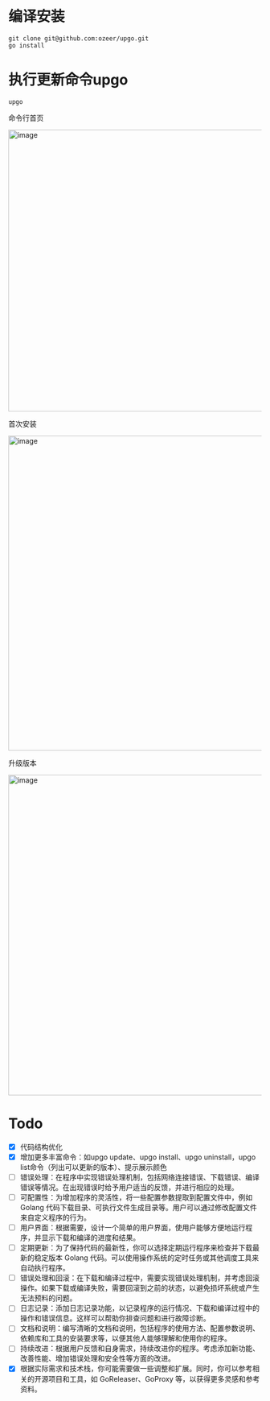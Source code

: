 # 编译安装
```
git clone git@github.com:ozeer/upgo.git
go install
```

# 执行更新命令upgo
```
upgo
```
命令行首页

<img width="560" alt="image" src="https://github.com/ozeer/upgo/assets/8944442/81a23cda-26cf-49a2-a315-519865961ff5">

首次安装

<img width="626" alt="image" src="https://github.com/ozeer/upgo/assets/8944442/f886528f-5a90-4555-943a-bd1d70ed1bf3">

升级版本

<img width="637" alt="image" src="https://github.com/ozeer/upgo/assets/8944442/f2067203-4b05-4cf6-89c0-9249b6506176">


# Todo
* [x] 代码结构优化
* [x] 增加更多丰富命令：如upgo update、upgo install、upgo uninstall，upgo list命令（列出可以更新的版本）、提示展示颜色
* [ ] 错误处理：在程序中实现错误处理机制，包括网络连接错误、下载错误、编译错误等情况。在出现错误时给予用户适当的反馈，并进行相应的处理。
* [ ] 可配置性：为增加程序的灵活性，将一些配置参数提取到配置文件中，例如 Golang 代码下载目录、可执行文件生成目录等。用户可以通过修改配置文件来自定义程序的行为。
* [ ] 用户界面：根据需要，设计一个简单的用户界面，使用户能够方便地运行程序，并显示下载和编译的进度和结果。
* [ ] 定期更新：为了保持代码的最新性，你可以选择定期运行程序来检查并下载最新的稳定版本 Golang 代码。可以使用操作系统的定时任务或其他调度工具来自动执行程序。
* [ ] 错误处理和回滚：在下载和编译过程中，需要实现错误处理机制，并考虑回滚操作。如果下载或编译失败，需要回滚到之前的状态，以避免损坏系统或产生无法预料的问题。
* [ ] 日志记录：添加日志记录功能，以记录程序的运行情况、下载和编译过程中的操作和错误信息。这样可以帮助你排查问题和进行故障诊断。
* [ ] 文档和说明：编写清晰的文档和说明，包括程序的使用方法、配置参数说明、依赖库和工具的安装要求等，以便其他人能够理解和使用你的程序。
* [ ] 持续改进：根据用户反馈和自身需求，持续改进你的程序。考虑添加新功能、改善性能、增加错误处理和安全性等方面的改进。
* [x] 根据实际需求和技术栈，你可能需要做一些调整和扩展。同时，你可以参考相关的开源项目和工具，如 GoReleaser、GoProxy 等，以获得更多灵感和参考资料。
